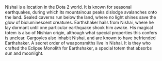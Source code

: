 Nishai is a location in the Dota 2 world. It is known for seasonal earthquakes, during which its mountainous peaks dislodge avalanches onto the land. Sealed caverns run below the land, where no light shines save the glow of bioluminescent creatures.
Earthshaker hails from Nishai, where he lay dormant until one particular earthquake shook him awake. His magical totem is also of Nishian origin, although what special properties this confers is unclear. Gargoyles also inhabit Nishai, and are known to have befriended Earthshaker.
A secret order of weaponsmiths live in Nishai. It is they who crafted the Eclipse Monolith for Earthshaker, a special totem that absorbs sun and moonlight.
